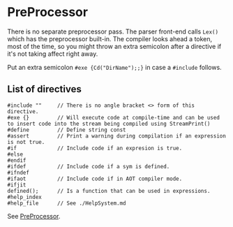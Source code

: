 # PreProcessor

There is no separate preprocessor pass. The parser front-end calls `Lex()` which has the preprocessor built-in. The compiler looks ahead a token, most of the time, so you might throw an extra semicolon after a directive if it's not taking affect right away.

Put an extra semicolon `#exe {Cd("DirName");;}` in case a `#include` follows.

## List of directives
```holyc
#include ""     // There is no angle bracket <> form of this directive.
#exe {}         // Will execute code at compile-time and can be used to insert code into the stream being compiled using StreamPrint()
#define         // Define string const
#assert         // Print a warning during compilation if an expression is not true. 
#if             // Include code if an expresion is true.
#else
#endif
#ifdef          // Include code if a sym is defined.
#ifndef               
#ifaot          // Include code if in AOT compiler mode.
#ifjit    
defined();      // Is a function that can be used in expressions.
#help_index
#help_file      // See ./HelpSystem.md
```

See [PreProcessor](https://github.com/cia-foundation/TempleOS/blob/c26482bb6ad3f80106d28504ec5db3c6a360732c/Compiler/Lex.HC).

